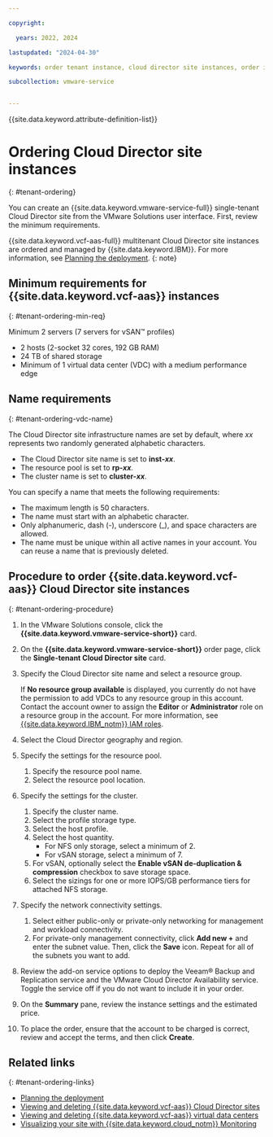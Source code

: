 ```yaml
---

copyright:

  years: 2022, 2024

lastupdated: "2024-04-30"

keywords: order tenant instance, cloud director site instances, order instance, single tenant order

subcollection: vmware-service


---
```


{{site.data.keyword.attribute-definition-list}}

# Ordering Cloud Director site instances
{: #tenant-ordering}

You can create an {{site.data.keyword.vmware-service-full}} single-tenant Cloud Director site from the VMware Solutions user interface. First, review the minimum requirements.

{{site.data.keyword.vcf-aas-full}} multitenant Cloud Director site instances are ordered and managed by {{site.data.keyword.IBM}}. For more information, see [Planning the deployment](/docs/vmware-service?topic=vmware-service-tenant-plan-deploy).
{: note}

## Minimum requirements for {{site.data.keyword.vcf-aas}} instances
{: #tenant-ordering-min-req}

Minimum 2 servers (7 servers for vSAN™ profiles)
 * 2 hosts (2-socket 32 cores, 192 GB RAM)
 * 24 TB of shared storage
 * Minimum of 1 virtual data center (VDC) with a medium performance edge

## Name requirements
{: #tenant-ordering-vdc-name}

The Cloud Director site infrastructure names are set by default, where _xx_ represents two randomly generated alphabetic characters.
* The Cloud Director site name is set to **inst-_xx_**.
* The resource pool is set to **rp-_xx_**.
* The cluster name is set to **cluster-_xx_**.

You can specify a name that meets the following requirements:
* The maximum length is 50 characters.
* The name must start with an alphabetic character.
* Only alphanumeric, dash (-), underscore (_), and space characters are allowed.
* The name must be unique within all active names in your account. You can reuse a name that is previously deleted.

## Procedure to order {{site.data.keyword.vcf-aas}} Cloud Director site instances
{: #tenant-ordering-procedure}

1. In the VMware Solutions console, click the **{{site.data.keyword.vmware-service-short}}** card.
2. On the **{{site.data.keyword.vmware-service-short}}** order page, click the **Single-tenant Cloud Director site** card.
3. Specify the Cloud Director site name and select a resource group.

   If **No resource group available** is displayed, you currently do not have the permission to add VDCs to any resource group in this account. Contact the account owner to assign the **Editor** or **Administrator** role on a resource group in the account. For more information, see [{{site.data.keyword.IBM_notm}} IAM roles](/docs/account?topic=account-userroles).
4. Select the Cloud Director geography and region.
5. Specify the settings for the resource pool.
    1. Specify the resource pool name.
    2. Select the resource pool location.
6. Specify the settings for the cluster.
    1. Specify the cluster name.
    2. Select the profile storage type.
    3. Select the host profile.
    4. Select the host quantity.
       * For NFS only storage, select a minimum of 2.
       * For vSAN storage, select a minimum of 7.
    5. For vSAN, optionally select the **Enable vSAN de-duplication & compression** checkbox to save storage space.
    6. Select the sizings for one or more IOPS/GB performance tiers for attached NFS storage.
7. Specify the network connectivity settings.
    1. Select either public-only or private-only networking for management and workload connectivity.
    2. For private-only management connectivity, click **Add new +** and enter the subnet value. Then, click the **Save** icon. Repeat for all of the subnets you want to add.

8. Review the add-on service options to deploy the Veeam® Backup and Replication service and the VMware Cloud Director Availability service. Toggle the service off if you do not want to include it in your order.
8. On the **Summary** pane, review the instance settings and the estimated price.
7. To place the order, ensure that the account to be charged is correct, review and accept the terms, and then click **Create**.

## Related links
{: #tenant-ordering-links}

* [Planning the deployment](/docs/vmware-service?topic=vmware-service-tenant-plan-deploy)
* [Viewing and deleting {{site.data.keyword.vcf-aas}} Cloud Director sites](/docs/vmware-service?topic=vmware-service-tenant-viewing-sites)
* [Viewing and deleting {{site.data.keyword.vcf-aas}} virtual data centers](/docs/vmware-service?topic=vmware-service-tenant-viewing-vdc)
* [Visualizing your site with {{site.data.keyword.cloud_notm}} Monitoring](/docs/vmware-service?topic=vmware-service-single-tenant-monitoring)
